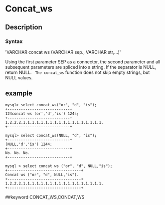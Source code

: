 # Concat_ws
## Description
### Syntax

'VARCHAR concat ws (VARCHAR sep., VARCHAR str,...)'


Using the first parameter SEP as a connector, the second parameter and all subsequent parameters are spliced into a string.
If the separator is NULL, return NULL.
` The concat_ws` function does not skip empty strings, but NULL values.

## example

```
mysql> select concat_ws("or", "d", "is");
+----------------------------+
124concat ws (or','d','is') 124s;
+----------------------------+
1.2.2.2.1.1.1.1.1.1.1.1.1.1.1.1.1.1.1.1.1.1.
+----------------------------+

mysql> select concat_ws(NULL, "d", "is");
+----------------------------+
(NULL,'d','is') 1244;
+----------------------------+
No. No. No.
+----------------------------+

mysql > select concat ws ("or", "d", NULL,"is");
+---------------------------------+
Concat ws ("or", "d", NULL,"is").
+---------------------------------+
1.2.2.2.1.1.1.1.1.1.1.1.1.1.1.1.1.1.1.1.1.1.
+---------------------------------+
```
##keyword
CONCAT_WS,CONCAT,WS

